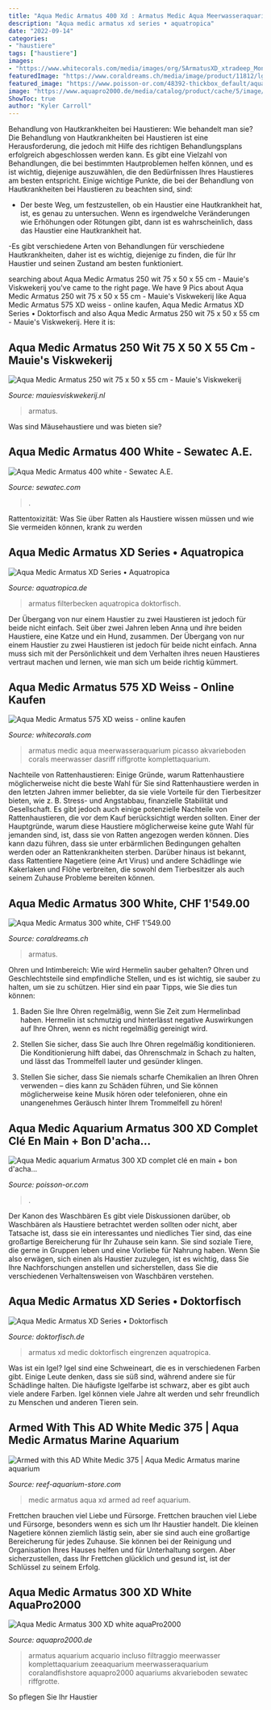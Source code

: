 ```yaml
---
title: "Aqua Medic Armatus 400 Xd : Armatus Medic Aqua Meerwasseraquarium Picasso Akvarieboden Corals Meerwasser Dasriff Riffgrotte Komplettaquarium"
description: "Aqua medic armatus xd series • aquatropica"
date: "2022-09-14"
categories:
- "haustiere"
tags: ["haustiere"]
images:
- "https://www.whitecorals.com/media/images/org/5ArmatusXD_xtradeep_Montage_v1_1600px.png"
featuredImage: "https://www.coraldreams.ch/media/image/product/11812/lg/aqua-medic-armatus-300-white~3.jpg"
featured_image: "https://www.poisson-or.com/48392-thickbox_default/aqua-medic-aquarium-armatus-300-xd-complet-cle-en-main-bon-dachats-20950eur-aquariums-marin-cle-en-main-tout-equipe-209500.jpg"
image: "https://www.aquapro2000.de/media/catalog/product/cache/5/image/1c6643041eecd79b11d8bbe3fbef5504/a/r/armatus_300_xd.jpg"
ShowToc: true
author: "Kyler Carroll"
---
```



Behandlung von Hautkrankheiten bei Haustieren: Wie behandelt man sie?
Die Behandlung von Hautkrankheiten bei Haustieren ist eine Herausforderung, die jedoch mit Hilfe des richtigen Behandlungsplans erfolgreich abgeschlossen werden kann. Es gibt eine Vielzahl von Behandlungen, die bei bestimmten Hautproblemen helfen können, und es ist wichtig, diejenige auszuwählen, die den Bedürfnissen Ihres Haustieres am besten entspricht. Einige wichtige Punkte, die bei der Behandlung von Hautkrankheiten bei Haustieren zu beachten sind, sind:
- Der beste Weg, um festzustellen, ob ein Haustier eine Hautkrankheit hat, ist, es genau zu untersuchen. Wenn es irgendwelche Veränderungen wie Erhöhungen oder Rötungen gibt, dann ist es wahrscheinlich, dass das Haustier eine Hautkrankheit hat.

-Es gibt verschiedene Arten von Behandlungen für verschiedene Hautkrankheiten, daher ist es wichtig, diejenige zu finden, die für Ihr Haustier und seinen Zustand am besten funktioniert.

	

		
searching about Aqua Medic Armatus 250 wit 75 x 50 x 55 cm - Mauie&#039;s Viskwekerij you've came to the right page. We have 9 Pics about Aqua Medic Armatus 250 wit 75 x 50 x 55 cm - Mauie&#039;s Viskwekerij like Aqua Medic Armatus 575 XD weiss - online kaufen, Aqua Medic Armatus XD Series • Doktorfisch and also Aqua Medic Armatus 250 wit 75 x 50 x 55 cm - Mauie&#039;s Viskwekerij. Here it is:
		
    
## Aqua Medic Armatus 250 Wit 75 X 50 X 55 Cm - Mauie&#039;s Viskwekerij

<img loading=lazy src="https://mauiesviskwekerij.nl/cms/wp-content/uploads/2020/12/armatus250wit.png" onerror="this.onerror=null;this.src='https://tse2.mm.bing.net/th?id=OIP.xgSPfhN3dfjV07qplcu-3gAAAA&amp;pid=15.1';" alt="Aqua Medic Armatus 250 wit 75 x 50 x 55 cm - Mauie&#039;s Viskwekerij">

_Source: mauiesviskwekerij.nl_

>armatus. 

	

Was sind Mäusehaustiere und was bieten sie?

    
## Aqua Medic Armatus 400 White - Sewatec A.E.

<img loading=lazy src="https://cdn.sewatec.com/wp-content/uploads/Aqua-Medic-Armatus-250-white.png" onerror="this.onerror=null;this.src='https://tse3.mm.bing.net/th?id=OIP.uOTT0i2vsmzV03wuQRlhZQAAAA&amp;pid=15.1';" alt="Aqua Medic Armatus 400 white - Sewatec A.E.">

_Source: sewatec.com_

>. 

	

Rattentoxizität: Was Sie über Ratten als Haustiere wissen müssen und wie Sie vermeiden können, krank zu werden

    
## Aqua Medic Armatus XD Series • Aquatropica

<img loading=lazy src="https://aquatropica.de/wp-content/uploads/2018/05/aqua_medic_armatus_filterbecken.jpg" onerror="this.onerror=null;this.src='https://tse2.mm.bing.net/th?id=OIP.8-l4lY0KR5e87XQtQJqboQHaHa&amp;pid=15.1';" alt="Aqua Medic Armatus XD Series • Aquatropica">

_Source: aquatropica.de_

>armatus filterbecken aquatropica doktorfisch. 

	

Der Übergang von nur einem Haustier zu zwei Haustieren ist jedoch für beide nicht einfach.
Seit über zwei Jahren leben Anna und ihre beiden Haustiere, eine Katze und ein Hund, zusammen. Der Übergang von nur einem Haustier zu zwei Haustieren ist jedoch für beide nicht einfach. Anna muss sich mit der Persönlichkeit und dem Verhalten ihres neuen Haustieres vertraut machen und lernen, wie man sich um beide richtig kümmert.

    
## Aqua Medic Armatus 575 XD Weiss - Online Kaufen

<img loading=lazy src="https://www.whitecorals.com/media/images/org/5ArmatusXD_xtradeep_Montage_v1_1600px.png" onerror="this.onerror=null;this.src='https://tse4.mm.bing.net/th?id=OIP.s2deS-9S7dSCW0AEKdNcZAHaGr&amp;pid=15.1';" alt="Aqua Medic Armatus 575 XD weiss - online kaufen">

_Source: whitecorals.com_

>armatus medic aqua meerwasseraquarium picasso akvarieboden corals meerwasser dasriff riffgrotte komplettaquarium. 

	

Nachteile von Rattenhaustieren: Einige Gründe, warum Rattenhaustiere möglicherweise nicht die beste Wahl für Sie sind
Rattenhaustiere werden in den letzten Jahren immer beliebter, da sie viele Vorteile für den Tierbesitzer bieten, wie z. B. Stress- und Angstabbau, finanzielle Stabilität und Gesellschaft. Es gibt jedoch auch einige potenzielle Nachteile von Rattenhaustieren, die vor dem Kauf berücksichtigt werden sollten. Einer der Hauptgründe, warum diese Haustiere möglicherweise keine gute Wahl für jemanden sind, ist, dass sie von Ratten angezogen werden können. Dies kann dazu führen, dass sie unter erbärmlichen Bedingungen gehalten werden oder an Rattenkrankheiten sterben. Darüber hinaus ist bekannt, dass Rattentiere Nagetiere (eine Art Virus) und andere Schädlinge wie Kakerlaken und Flöhe verbreiten, die sowohl dem Tierbesitzer als auch seinem Zuhause Probleme bereiten können.

    
## Aqua Medic Armatus 300 White, CHF 1&#039;549.00

<img loading=lazy src="https://www.coraldreams.ch/media/image/product/11812/lg/aqua-medic-armatus-300-white~3.jpg" onerror="this.onerror=null;this.src='https://tse3.mm.bing.net/th?id=OIP.odftyh8QsmTrfJTDE12vHgHaHa&amp;pid=15.1';" alt="Aqua Medic Armatus 300 white, CHF 1&#039;549.00">

_Source: coraldreams.ch_

>armatus. 

	

Ohren und Intimbereich: Wie wird Hermelin sauber gehalten?
Ohren und Geschlechtsteile sind empfindliche Stellen, und es ist wichtig, sie sauber zu halten, um sie zu schützen. Hier sind ein paar Tipps, wie Sie dies tun können:
1. Baden Sie Ihre Ohren regelmäßig, wenn Sie Zeit zum Hermelinbad haben. Hermelin ist schmutzig und hinterlässt negative Auswirkungen auf Ihre Ohren, wenn es nicht regelmäßig gereinigt wird.

2. Stellen Sie sicher, dass Sie auch Ihre Ohren regelmäßig konditionieren. Die Konditionierung hilft dabei, das Ohrenschmalz in Schach zu halten, und lässt das Trommelfell lauter und gesünder klingen.

3. Stellen Sie sicher, dass Sie niemals scharfe Chemikalien an Ihren Ohren verwenden – dies kann zu Schäden führen, und Sie können möglicherweise keine Musik hören oder telefonieren, ohne ein unangenehmes Geräusch hinter Ihrem Trommelfell zu hören!

    
## Aqua Medic Aquarium Armatus 300 XD Complet Clé En Main + Bon D&#039;acha...

<img loading=lazy src="https://www.poisson-or.com/48392-thickbox_default/aqua-medic-aquarium-armatus-300-xd-complet-cle-en-main-bon-dachats-20950eur-aquariums-marin-cle-en-main-tout-equipe-209500.jpg" onerror="this.onerror=null;this.src='https://tse1.mm.bing.net/th?id=OIP.5s-nulUyHzlGNJixebpWYQHaHa&amp;pid=15.1';" alt="Aqua Medic aquarium Armatus 300 XD complet clé en main + bon d&#039;acha...">

_Source: poisson-or.com_

>. 

	

Der Kanon des Waschbären
Es gibt viele Diskussionen darüber, ob Waschbären als Haustiere betrachtet werden sollten oder nicht, aber Tatsache ist, dass sie ein interessantes und niedliches Tier sind, das eine großartige Bereicherung für Ihr Zuhause sein kann. Sie sind soziale Tiere, die gerne in Gruppen leben und eine Vorliebe für Nahrung haben. Wenn Sie also erwägen, sich einen als Haustier zuzulegen, ist es wichtig, dass Sie Ihre Nachforschungen anstellen und sicherstellen, dass Sie die verschiedenen Verhaltensweisen von Waschbären verstehen.

    
## Aqua Medic Armatus XD Series • Doktorfisch

<img loading=lazy src="https://doktorfisch.de/wp-content/uploads/2019/09/armatus_xd_serie_65cm_deep.png" onerror="this.onerror=null;this.src='https://tse3.mm.bing.net/th?id=OIP.ri5M4_N6rhDhQRZa-RnMOQHaHa&amp;pid=15.1';" alt="Aqua Medic Armatus XD Series • Doktorfisch">

_Source: doktorfisch.de_

>armatus xd medic doktorfisch eingrenzen aquatropica. 

	

Was ist ein Igel?
Igel sind eine Schweineart, die es in verschiedenen Farben gibt. Einige Leute denken, dass sie süß sind, während andere sie für Schädlinge halten. Die häufigste Igelfarbe ist schwarz, aber es gibt auch viele andere Farben. Igel können viele Jahre alt werden und sehr freundlich zu Menschen und anderen Tieren sein.

    
## Armed With This AD White Medic 375 | Aqua Medic Armatus Marine Aquarium

<img loading=lazy src="https://reef-aquarium-store.com/content/Filemanager/aqua-medic-armatus-XD_18.jpg_February-18-2020-1054am.jpg" onerror="this.onerror=null;this.src='https://tse2.mm.bing.net/th?id=OIP.bf1_OGhXNyCkF3MtpjnOBQHaHa&amp;pid=15.1';" alt="Armed with this AD White Medic 375 | Aqua Medic Armatus marine aquarium">

_Source: reef-aquarium-store.com_

>medic armatus aqua xd armed ad reef aquarium. 

	

Frettchen brauchen viel Liebe und Fürsorge.
Frettchen brauchen viel Liebe und Fürsorge, besonders wenn es sich um Ihr Haustier handelt. Die kleinen Nagetiere können ziemlich lästig sein, aber sie sind auch eine großartige Bereicherung für jedes Zuhause. Sie können bei der Reinigung und Organisation Ihres Hauses helfen und für Unterhaltung sorgen. Aber sicherzustellen, dass Ihr Frettchen glücklich und gesund ist, ist der Schlüssel zu seinem Erfolg.

    
## Aqua Medic Armatus 300 XD White AquaPro2000

<img loading=lazy src="https://www.aquapro2000.de/media/catalog/product/cache/5/image/1c6643041eecd79b11d8bbe3fbef5504/a/r/armatus_300_xd.jpg" onerror="this.onerror=null;this.src='https://tse4.mm.bing.net/th?id=OIP.fEzDuWfQWh7OySf-GXYQqAHaHa&amp;pid=15.1';" alt="Aqua Medic Armatus 300 XD white aquaPro2000">

_Source: aquapro2000.de_

>armatus aquarium acquario incluso filtraggio meerwasser komplettaquarium zeeaquarium meerwasseraquarium coralandfishstore aquapro2000 aquariums akvarieboden sewatec riffgrotte. 

	

So pflegen Sie Ihr Haustier

